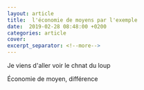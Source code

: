 ```yaml
---
layout: article
title:  l'économie de moyens par l'exemple 
date:  2019-02-28 08:48:00 +0200
categories: article
cover: 
excerpt_separator: <!--more-->
---
```

Je viens d'aller voir le chnat du loup

Économie de moyen, différence
